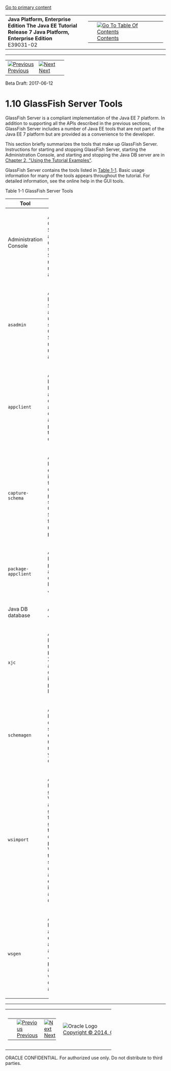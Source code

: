 [Go to primary content](#BEGIN)

<table>
<colgroup>
<col width="50%" />
<col width="50%" />
</colgroup>
<tbody>
<tr class="odd">
<td><strong>Java Platform, Enterprise Edition The Java EE Tutorial</strong><br />
<strong>Release 7 Java Platform, Enterprise Edition</strong><br />
E39031-02</td>
<td><table>
<tbody>
<tr class="odd">
<td> </td>
<td><a href="toc.htm"><img src="../../dcommon/gifs/toc.gif" alt="Go To Table Of Contents" /><br />
<span class="icon">Contents</span></a></td>
</tr>
</tbody>
</table></td>
</tr>
</tbody>
</table>

-----

<table>
<tbody>
<tr class="odd">
<td><a href="overview009.htm"><img src="../../dcommon/gifs/leftnav.gif" alt="Previous" /><br />
<span class="icon">Previous</span></a> </td>
<td><a href="usingexamples.htm"><img src="../../dcommon/gifs/rightnav.gif" alt="Next" /><br />
<span class="icon">Next</span></a></td>
<td> </td>
</tr>
</tbody>
</table>

Beta Draft: 2017-06-12

# 1.10 GlassFish Server Tools

GlassFish Server is a compliant implementation of the Java EE 7
platform. In addition to supporting all the APIs described in the
previous sections, GlassFish Server includes a number of Java EE tools
that are not part of the Java EE 7 platform but are provided as a
convenience to the developer.

This section briefly summarizes the tools that make up GlassFish Server.
Instructions for starting and stopping GlassFish Server, starting the
Administration Console, and starting and stopping the Java DB server are
in [Chapter 2, "Using the Tutorial Examples"](usingexamples.htm#GFIUD).

GlassFish Server contains the tools listed in [Table 1-1](#BNADH). Basic
usage information for many of the tools appears throughout the tutorial.
For detailed information, see the online help in the GUI tools.

Table 1-1 GlassFish Server Tools

<table style="width:27%;">
<colgroup>
<col width="27%" />
<col width="0%" />
</colgroup>
<thead>
<tr class="header">
<th>Tool</th>
<th>Description</th>
</tr>
</thead>
<tbody>
<tr class="odd">
<td><p>Administration Console</p>
<br />
</td>
<td><p>A web-based GUI GlassFish Server administration utility. Used to stop GlassFish Server and to manage users, resources, and applications.</p></td>
</tr>
<tr class="even">
<td><p><code dir="ltr">asadmin</code></p></td>
<td><p>A command-line GlassFish Server administration utility. Used to start and stop GlassFish Server and to manage users, resources, and applications.</p></td>
</tr>
<tr class="odd">
<td><p><code dir="ltr">appclient</code></p></td>
<td><p>A command-line tool that launches the application client container and invokes the client application packaged in the application client JAR file.</p></td>
</tr>
<tr class="even">
<td><p><code dir="ltr">capture-schema</code></p></td>
<td><p>A command-line tool to extract schema information from a database, producing a schema file that GlassFish Server can use for container-managed persistence.</p></td>
</tr>
<tr class="odd">
<td><p><code dir="ltr">package-appclient</code></p></td>
<td><p>A command-line tool to package the application client container libraries and JAR files.</p></td>
</tr>
<tr class="even">
<td><p>Java DB database</p></td>
<td><p>A copy of the Java DB server.</p></td>
</tr>
<tr class="odd">
<td><p><code dir="ltr">xjc</code></p></td>
<td><p>A command-line tool to transform, or bind, a source XML schema to a set of JAXB content classes in the Java programming language.</p></td>
</tr>
<tr class="even">
<td><p><code dir="ltr">schemagen</code></p></td>
<td><p>A command-line tool to create a schema file for each namespace referenced in your Java classes.</p></td>
</tr>
<tr class="odd">
<td><p><code dir="ltr">wsimport</code></p></td>
<td><p>A command-line tool to generate JAX-WS portable artifacts for a given WSDL file. After generation, these artifacts can be packaged in a WAR file with the WSDL and schema documents, along with the endpoint implementation, and then deployed.</p></td>
</tr>
<tr class="even">
<td><p><code dir="ltr">wsgen</code></p></td>
<td><p>A command-line tool to read a web service endpoint class and generate all the required JAX-WS portable artifacts for web service deployment and invocation.</p></td>
</tr>
</tbody>
</table>

  

-----

<table style="width:66%;">
<colgroup>
<col width="33%" />
<col width="0%" />
<col width="33%" />
</colgroup>
<tbody>
<tr class="odd">
<td><table style="width:96%;">
<colgroup>
<col width="0%" />
<col width="48%" />
<col width="48%" />
</colgroup>
<tbody>
<tr class="odd">
<td> </td>
<td><a href="overview009.htm"><img src="../../dcommon/gifs/leftnav.gif" alt="Previous" /><br />
<span class="icon">Previous</span></a> </td>
<td><a href="usingexamples.htm"><img src="../../dcommon/gifs/rightnav.gif" alt="Next" /><br />
<span class="icon">Next</span></a></td>
</tr>
</tbody>
</table></td>
<td><img src="../../dcommon/gifs/oracle.gif" alt="Oracle Logo" class="copyrightlogo" /> <a href="../../dcommon/html/cpyr.htm"><br />
<span class="copyrightlogo">Copyright © 2014, Oracle and/or its affiliates. All rights reserved.</span></a></td>
<td><table>
<tbody>
<tr class="odd">
<td> </td>
<td><a href="toc.htm"><img src="../../dcommon/gifs/toc.gif" alt="Go To Table Of Contents" /><br />
<span class="icon">Contents</span></a></td>
</tr>
</tbody>
</table></td>
</tr>
</tbody>
</table>

ORACLE CONFIDENTIAL. For authorized use only. Do not distribute to third parties.

